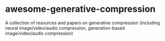 # awesome-generative-compression
A collection of resources and papers on generative compression (including neural image/video/audio compression, generation-based image/video/audio compression)
